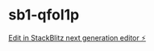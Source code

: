 # sb1-qfol1p

[Edit in StackBlitz next generation editor ⚡️](https://stackblitz.com/~/github.com/Tomyjah/sb1-qfol1p)